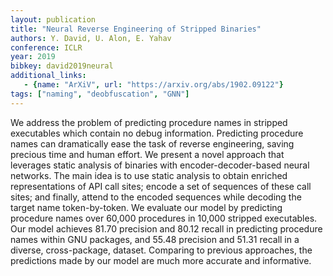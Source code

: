 ```yaml
---
layout: publication
title: "Neural Reverse Engineering of Stripped Binaries"
authors: Y. David, U. Alon, E. Yahav
conference: ICLR
year: 2019
bibkey: david2019neural
additional_links:
   - {name: "ArXiV", url: "https://arxiv.org/abs/1902.09122"}
tags: ["naming", "deobfuscation", "GNN"]
---
```

We address the problem of predicting procedure names in stripped executables which contain no debug information.
Predicting procedure names can dramatically ease the task of reverse engineering, saving precious time and human effort. 
We present a novel approach that leverages static analysis of binaries with encoder-decoder-based neural networks.
The main idea is to use static analysis to obtain enriched representations of API call sites; encode a set of sequences
of these call sites; and finally, attend to the encoded sequences while decoding the target name token-by-token. 
We evaluate our model by predicting procedure names over 60,000 procedures in 10,000 stripped executables.
Our model achieves 81.70 precision and 80.12 recall in predicting procedure names within GNU packages, and 55.48
precision and 51.31 recall in a diverse, cross-package, dataset. Comparing to previous approaches,
the predictions made by our model are much more accurate and informative. 
